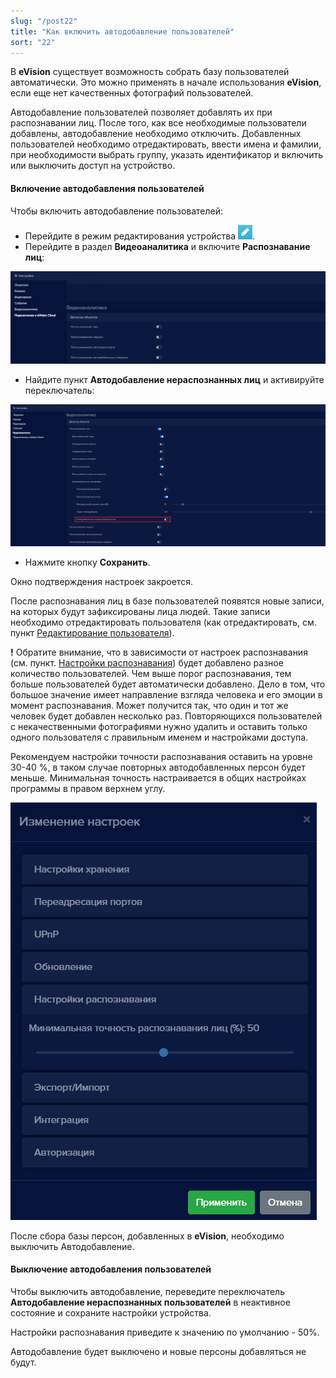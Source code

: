 ```yaml
---
slug: "/post22"
title: "Как включить автодобавление пользователей"
sort: "22"
---
```


В **eVision** существует возможность собрать базу пользователей автоматически. Это можно применять в начале использования **eVision**, если еще нет качественных фотографий пользователей. 

Автодобавление пользователей позволяет добавлять их при распознавании лиц. После того, как все необходимые пользователи добавлены, автодобавление необходимо отключить. Добавленных пользователей необходимо отредактировать, ввести имена и фамилии, при необходимости выбрать группу, указать идентификатор и включить или выключить доступ на устройство. 

#### Включение автодобавления пользователей

Чтобы включить автодобавление пользователей:

- Перейдите в режим редактирования устройства ![](images/Редактировать.png).
- Перейдите в раздел **Видеоаналитика** и включите **Распознавание лиц**:

![](images/Видеоаналитика.png)

- Найдите пункт **Автодобавление нераспознанных лиц** и активируйте переключатель:

![](images/Распознавание.png)

- Нажмите кнопку **Сохранить**.

Окно подтверждения настроек закроется.

После распознавания лиц в базе пользователей появятся новые записи, на которых будут зафиксированы лица людей. Такие записи необходимо отредактировать пользователя (как отредактировать, см. пункт [Редактирование пользователя](#_conv1l9o3mwg)).

**!** Обратите внимание, что в зависимости от настроек распознавания (см. пункт. [Настройки распознавания](#_ulhscr8sbkd0)) будет добавлено разное количество пользователей. Чем выше порог распознавания, тем больше пользователей будет автоматически добавлено. Дело в том, что большое значение имеет направление взгляда человека и его эмоции в момент распознавания. Может получится так, что один и тот же человек будет добавлен несколько раз. Повторяющихся пользователей с некачественными фотографиями нужно удалить и оставить только одного пользователя с правильным именем и настройками доступа.

Рекомендуем настройки точности распознавания оставить на уровне 30-40 %, в таком случае повторных автодобавленных персон будет меньше. Минимальная точность настраивается в общих настройках программы в правом верхнем углу.

![](images/Настройки.png) 

После сбора базы персон, добавленных в **eVision**, необходимо выключить Автодобавление. 

#### Выключение автодобавления пользователей

Чтобы выключить автодобавление, переведите переключатель **Автодобавление нераспознанных пользователей** в неактивное состояние и сохраните настройки устройства.

Настройки распознавания приведите к значению по умолчанию - 50%.

Автодобавление будет выключено и новые персоны добавляться не будут.
